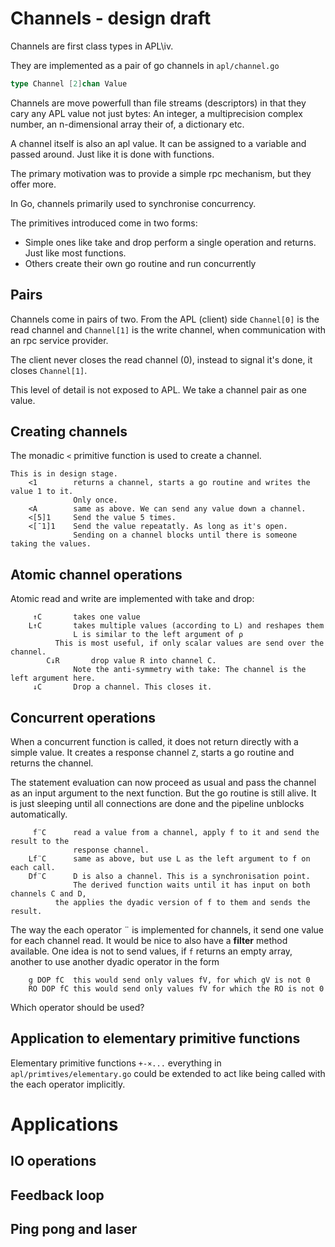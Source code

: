 # Channels - design draft

Channels are first class types in APL\iv.

They are implemented as a pair of go channels in `apl/channel.go`
```go
type Channel [2]chan Value
```

Channels are move powerfull than file streams (descriptors) in that they cary any APL value not just bytes:
An integer, a multiprecision complex number, an n-dimensional array their of, a dictionary etc.

A channel itself is also an apl value.
It can be assigned to a variable and passed around.
Just like it is done with functions.

The primary motivation was to provide a simple rpc mechanism, but they offer more.

In Go, channels primarily used to synchronise concurrency.

The primitives introduced come in two forms:
- Simple ones like take and drop perform a single operation and returns. Just like most functions.
- Others create their own go routine and run concurrently

## Pairs
Channels come in pairs of two.
From the APL (client) side `Channel[0]` is the read channel and `Channel[1]` is the write channel,
when communication with an rpc service provider.

The client never closes the read channel (0), instead to signal it's done, it closes `Channel[1]`.

This level of detail is not exposed to APL.
We take a channel pair as one value.

## Creating channels
The monadic `<` primitive function is used to create a channel.

```apl
This is in design stage.
	<1        returns a channel, starts a go routine and writes the value 1 to it.
	          Only once.
	<A        same as above. We can send any value down a channel.
	<[5]1     Send the value 5 times.
	<[¯1]1    Send the value repeatatly. As long as it's open.
	          Sending on a channel blocks until there is someone taking the values.
```

## Atomic channel operations
Atomic read and write are implemented with take and drop:
```apl
	 ↑C       takes one value
	L↑C       takes multiple values (according to L) and reshapes them
	          L is similar to the left argument of ⍴
		  This is most useful, if only scalar values are send over the channel.
        C↓R       drop value R into channel C.
	          Note the anti-symmetry with take: The channel is the left argument here.
	 ↓C       Drop a channel. This closes it.
```

## Concurrent operations

When a concurrent function is called, it does not return directly with a simple value.
It creates a response channel `Z`, starts a go routine and returns the channel.

The statement evaluation can now proceed as usual and pass the channel as an input argument
to the next function. 
But the go routine is still alive.
It is just sleeping until all connections are done and the pipeline unblocks automatically.
```apl
	 f¨C      read a value from a channel, apply f to it and send the result to the
	          response channel.
	Lf¨C      same as above, but use L as the left argument to f on each call.
	Df¨C      D is also a channel. This is a synchronisation point.
	          The derived function waits until it has input on both channels C and D,
		  the applies the dyadic version of f to them and sends the result.
```

The way the each operator ¨ is implemented for channels, it send one value for each channel read.
It would be nice to also have a **filter** method available.
One idea is not to send values, if `f` returns an empty array, 
another to use another dyadic operator in the form
```apl
	g DOP fC  this would send only values fV, for which gV is not 0
	RO DOP fC this would send only values fV for which the RO is not 0
```
Which operator should be used?

## Application to elementary primitive functions

Elementary primitive functions `+-×...` everything in `apl/primtives/elementary.go` could be extended
to act like being called with the each operator implicitly.

# Applications

## IO operations

## Feedback loop

## Ping pong and laser












